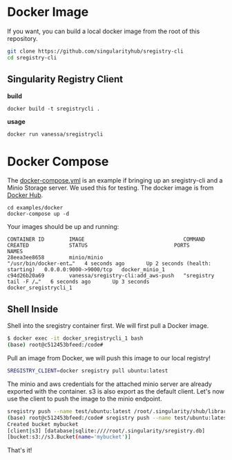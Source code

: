 # Docker Image

If you want, you can build a local docker image from the root of this repository.

```bash
git clone https://github.com/singularityhub/sregistry-cli
cd sregistry-cli
```

## Singularity Registry Client

**build**

```
docker build -t sregistrycli .
```

**usage**
```
docker run vanessa/sregistrycli
```

# Docker Compose

The [docker-compose.yml](docker-compose.yml) is an example if bringing up
an sregistry-cli and a Minio Storage server. We used this for testing. The docker 
image is from [Docker Hub](https://cloud.docker.com/repository/docker/vanessa/sregistry-cli).


```
cd examples/docker
docker-compose up -d
```

Your images should be up and running:

```
CONTAINER ID        IMAGE                                COMMAND                  CREATED             STATUS                            PORTS                    NAMES
28eea3ee8658        minio/minio                          "/usr/bin/docker-ent…"   4 seconds ago       Up 2 seconds (health: starting)   0.0.0.0:9000->9000/tcp   docker_minio_1
c94d26b20a69        vanessa/sregistry-cli:add_aws-push   "sregistry tail -F /…"   6 seconds ago       Up 3 seconds                                               docker_sregistrycli_1
```

## Shell Inside

Shell into the sregistry container first. We will first pull a Docker image.

```bash
$ docker exec -it docker_sregistrycli_1 bash
(base) root@c512453bfeed:/code# 
```

Pull an image from Docker, we will push this image to our local registry!

```bash
SREGISTRY_CLIENT=docker sregistry pull ubuntu:latest
```

The minio and aws credentials for the attached minio server are already exported
with the container. s3 is also export as the default client. Let's now use the client 
to push the image to the minio endpoint.

```bash
sregistry push --name test/ubuntu:latest /root/.singularity/shub/library-ubuntu-latest-latest.simg
(base) root@c512453bfeed:/code# sregistry push --name test/ubuntu:latest /root/.singularity/shub/library-ubuntu-latest-latest.simg
Created bucket mybucket
[client|s3] [database|sqlite:////root/.singularity/sregistry.db]
[bucket:s3://s3.Bucket(name='mybucket')]
```

That's it!
